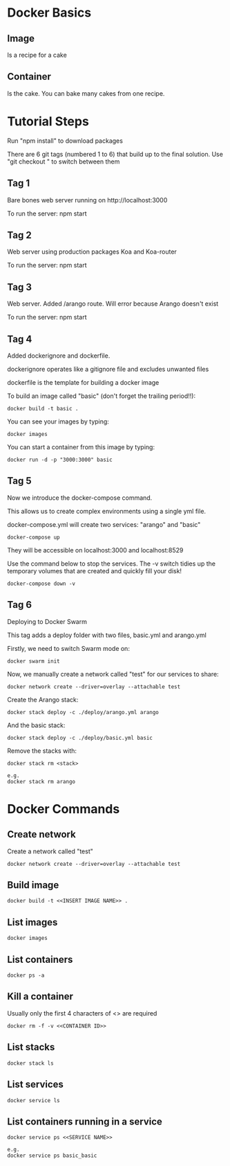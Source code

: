 # Docker Basics

## Image

Is a recipe for a cake

## Container

Is the cake. You can bake many cakes from one recipe.

# Tutorial Steps
Run "npm install" to download packages

There are 6 git tags (numbered 1 to 6) that build up to the final solution.
Use "git checkout <tag>" to switch between them

## Tag 1
Bare bones web server running on http://localhost:3000

To run the server:
npm start

## Tag 2
Web server using production packages Koa and Koa-router

To run the server:
npm start

## Tag 3
Web server. Added /arango route. Will error because Arango doesn't exist

To run the server:
npm start

## Tag 4
Added dockerignore and dockerfile.

dockerignore operates like a gitignore file and excludes unwanted files

dockerfile is the template for building a docker image

To build an image called "basic" (don't forget the trailing period!!):

````
docker build -t basic .
````

You can see your images by typing:

````
docker images
````

You can start a container from this image by typing:

````
docker run -d -p "3000:3000" basic
````

## Tag 5
Now we introduce the docker-compose command.

This allows us to create complex environments using a single yml file.

docker-compose.yml will create two services: "arango" and "basic"

````
docker-compose up
````

They will be accessible on localhost:3000 and localhost:8529

Use the command below to stop the services. The -v switch tidies up the temporary volumes that are created and quickly fill your disk!
````
docker-compose down -v
````

## Tag 6
Deploying to Docker Swarm

This tag adds a deploy folder with two files, basic.yml and arango.yml

Firstly, we need to switch Swarm mode on:

````
docker swarm init
````

Now, we manually create a network called "test" for our services to share:

````
docker network create --driver=overlay --attachable test
````

Create the Arango stack:

````
docker stack deploy -c ./deploy/arango.yml arango
````

And the basic stack:

````
docker stack deploy -c ./deploy/basic.yml basic
````

Remove the stacks with:

````
docker stack rm <stack>

e.g.
docker stack rm arango
````

# Docker Commands

## Create network
Create a network called "test"

````
docker network create --driver=overlay --attachable test
````

## Build image
````
docker build -t <<INSERT IMAGE NAME>> .
````

## List images
````
docker images
````

## List containers
````
docker ps -a
````

## Kill a container
Usually only the first 4 characters of <<CONTAINER ID >> are required

````
docker rm -f -v <<CONTAINER ID>>
````

## List stacks
````
docker stack ls
````

## List services
````
docker service ls
````

## List containers running in a service
````
docker service ps <<SERVICE NAME>>

e.g.
docker service ps basic_basic
````